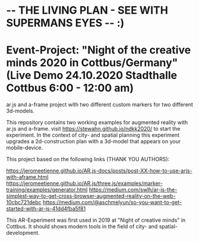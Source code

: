 # -- THE LIVING PLAN - SEE WITH SUPERMANS EYES -- :)

# Event-Project: "Night of the creative minds 2020 in Cottbus/Germany" (Live Demo 24.10.2020 Stadthalle Cottbus 6:00 - 12:00 am) 

ar.js and a-frame project with two different custom markers for two different 3d-models.

This repository contains two working examples for augmented reality with ar.js and a-frame. visit https://stewahn.github.io/ndkk2020/ to start the experiment. In the context of city- and spatial planning this experiment upgrades a 2d-construction plan with a 3d-model that appears on your mobile-device.

This project based on the following links (THANK YOU AUTHORS):

https://jeromeetienne.github.io/AR.js-docs/posts/post-XX-how-to-use-arjs-with-aframe.html
https://jeromeetienne.github.io/AR.js/three.js/examples/marker-training/examples/generator.html
https://medium.com/swlh/ar-js-the-simplest-way-to-get-cross-browser-augmented-reality-on-the-web-10cbc721debc
https://medium.com/@aschmelyun/so-you-want-to-get-started-with-ar-js-41dd4fba5f81

This AR-Experiment was first used in 2019 at "Night of creative minds" in Cottbus. It should shows modern tools in the field of city- and spatial- development.  
